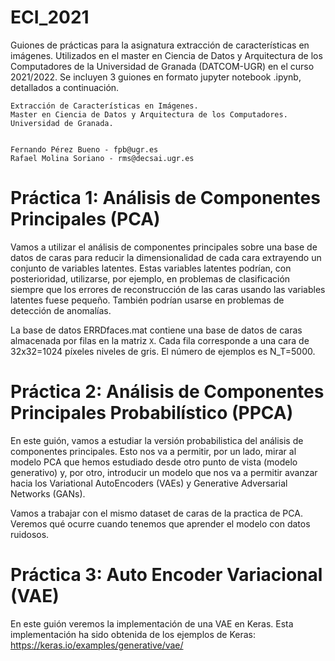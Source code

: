 # ECI_2021
Guiones de prácticas para la asignatura extracción de características en imágenes. Utilizados en el master en Ciencia de Datos y Arquitectura de los Computadores de la Universidad de Granada (DATCOM-UGR) en el curso 2021/2022. Se incluyen 3 guiones en formato jupyter notebook .ipynb, detallados a continuación.

~~~
Extracción de Características en Imágenes.
Master en Ciencia de Datos y Arquitectura de los Computadores.
Universidad de Granada.


Fernando Pérez Bueno - fpb@ugr.es
Rafael Molina Soriano - rms@decsai.ugr.es
~~~

# Práctica 1: Análisis de Componentes Principales (PCA)

Vamos a utilizar el análisis de componentes principales sobre una base de datos de caras para reducir la dimensionalidad de cada cara extrayendo un conjunto de variables latentes. Estas variables latentes podrían, con posterioridad, utilizarse, por ejemplo, en problemas de clasificación siempre que los errores de reconstrucción de las caras usando las variables latentes fuese pequeño. También podrían usarse en problemas de detección de anomalías.

La base de datos ERRDfaces.mat contiene una base de datos de caras almacenada por filas en la matriz `X`. Cada fila corresponde a una cara de 32x32=1024 píxeles niveles de gris. El número de ejemplos es N_T=5000.

# Práctica 2: Análisis de Componentes Principales Probabilístico (PPCA)

En este guión, vamos a estudiar la versión probabilistica del análisis de componentes principales. Esto nos va a permitir, por un lado, mirar al modelo PCA que hemos estudiado desde otro punto de vista (modelo generativo) y, por otro,  introducir un modelo  que nos va a permitir avanzar hacia los Variational AutoEncoders (VAEs) y Generative Adversarial Networks (GANs).

Vamos a trabajar con el mismo dataset de caras de la practica de PCA. Veremos qué ocurre cuando tenemos que aprender el modelo con datos ruidosos.

# Práctica 3: Auto Encoder Variacional (VAE)

En este guión veremos la implementación de una VAE en Keras. 
Esta implementación ha sido obtenida de los ejemplos de Keras:
https://keras.io/examples/generative/vae/
